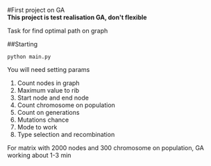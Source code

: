 #First project on GA    
**This project is test realisation GA, don't flexible**

Task for find optimal path on graph

##Starting
```
python main.py 
```
You will need setting params
1. Count nodes in graph
2. Maximum value to rib
3. Start node and end node
4. Count chromosome on population
5. Count on generations
6. Mutations chance
7. Mode to work
8. Type selection and recombination

For matrix with 2000 nodes and 300 chromosome on population, GA working about 1-3 min
